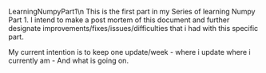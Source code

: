 LearningNumpyPart1\n
This is the first part in my Series of learning Numpy Part 1.
I intend to make a post mortem of this document and further designate improvements/fixes/issues/difficulties that i had with this specific part.

My current intention is to keep one update/week - where i update where i currently am - And what is going on.
